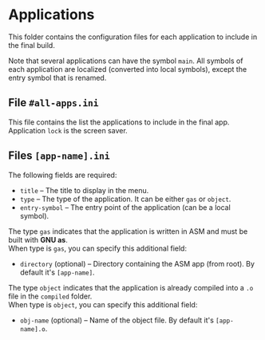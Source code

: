 # Applications

This folder contains the configuration files for each application to include in
the final build.

Note that several applications can have the symbol `main`. All symbols of each
application are localized (converted into local symbols), except the entry symbol
that is renamed.



## File `#all-apps.ini`

This file contains the list the applications to include in the final app.  
Application `lock` is the screen saver.



## Files `[app-name].ini`

The following fields are required:

- `title` – The title to display in the menu.
- `type` – The type of the application. It can be either `gas` or `object`.
- `entry-symbol` – The entry point of the application (can be a local symbol).


The type `gas` indicates that the application is written in ASM and must be
built with **GNU as**.  
When type is `gas`, you can specify this additional field:

- `directory` (optional) – Directory containing the ASM app (from root). By 
                           default it's `[app-name]`.


The type `object` indicates that the application is already compiled into a `.o`
file in the `compiled` folder.  
When type is `object`, you can specify this additional field:

- `obj-name` (optional) – Name of the object file. By default it's `[app-name].o`.
